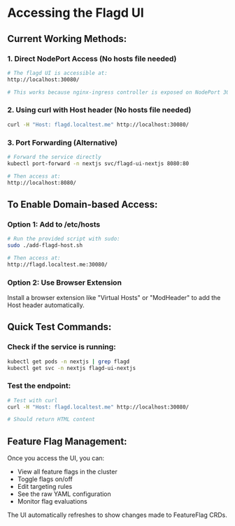 # Accessing the Flagd UI

## Current Working Methods:

### 1. Direct NodePort Access (No hosts file needed)
```bash
# The flagd UI is accessible at:
http://localhost:30080/

# This works because nginx-ingress controller is exposed on NodePort 30080
```

### 2. Using curl with Host header (No hosts file needed)
```bash
curl -H "Host: flagd.localtest.me" http://localhost:30080/
```

### 3. Port Forwarding (Alternative)
```bash
# Forward the service directly
kubectl port-forward -n nextjs svc/flagd-ui-nextjs 8080:80

# Then access at:
http://localhost:8080/
```

## To Enable Domain-based Access:

### Option 1: Add to /etc/hosts
```bash
# Run the provided script with sudo:
sudo ./add-flagd-host.sh

# Then access at:
http://flagd.localtest.me:30080/
```

### Option 2: Use Browser Extension
Install a browser extension like "Virtual Hosts" or "ModHeader" to add the Host header automatically.

## Quick Test Commands:

### Check if the service is running:
```bash
kubectl get pods -n nextjs | grep flagd
kubectl get svc -n nextjs flagd-ui-nextjs
```

### Test the endpoint:
```bash
# Test with curl
curl -H "Host: flagd.localtest.me" http://localhost:30080/

# Should return HTML content
```

## Feature Flag Management:

Once you access the UI, you can:
- View all feature flags in the cluster
- Toggle flags on/off
- Edit targeting rules
- See the raw YAML configuration
- Monitor flag evaluations

The UI automatically refreshes to show changes made to FeatureFlag CRDs.
